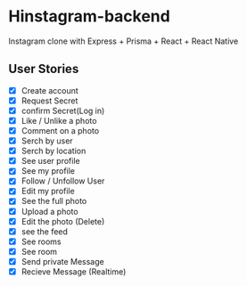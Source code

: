 # Hinstagram-backend
Instagram clone with Express + Prisma + React + React Native


## User Stories

- [x] Create account
- [x] Request Secret
- [x] confirm Secret(Log in)
- [x] Like / Unlike a photo
- [x] Comment on a photo
- [x] Serch by user
- [x] Serch by location
- [x] See user profile
- [x] See my profile
- [x] Follow / Unfollow User
- [x] Edit my profile
- [x] See the full photo
- [x] Upload a photo
- [x] Edit the photo (Delete)
- [x] see the feed
- [x] See rooms
- [x] See room
- [x] Send private Message
- [x] Recieve Message (Realtime)
